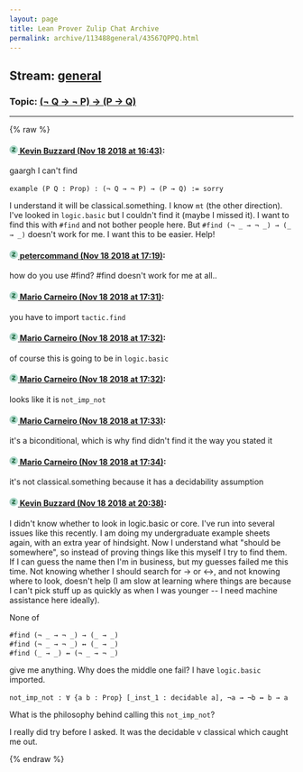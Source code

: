 ```yaml
---
layout: page
title: Lean Prover Zulip Chat Archive 
permalink: archive/113488general/43567QPPQ.html
---
```


## Stream: [general](index.html)
### Topic: [(¬ Q → ¬ P) → (P → Q)](43567QPPQ.html)

---


{% raw %}
#### [![Click to go to Zulip](../../assets/img/zulip2.png) Kevin Buzzard (Nov 18 2018 at 16:43)](https://leanprover.zulipchat.com/#narrow/stream/113488-general/topic/%28%C2%AC%20Q%20%E2%86%92%20%C2%AC%20P%29%20%E2%86%92%20%28P%20%E2%86%92%20Q%29/near/147920972):
gaargh I can't find

`example (P Q : Prop) : (¬ Q → ¬ P) → (P → Q) := sorry`

I understand it will be classical.something. I know `mt` (the other direction). I've looked in `logic.basic` but I couldn't find it (maybe I missed it). I want to find this with `#find` and not bother people here. But `#find (¬ _ → ¬ _) → (_ → _)` doesn't work for me. I want this to be easier. Help!

#### [![Click to go to Zulip](../../assets/img/zulip2.png) petercommand (Nov 18 2018 at 17:19)](https://leanprover.zulipchat.com/#narrow/stream/113488-general/topic/%28%C2%AC%20Q%20%E2%86%92%20%C2%AC%20P%29%20%E2%86%92%20%28P%20%E2%86%92%20Q%29/near/147921971):
how do you use #find? #find doesn't work for me at all..

#### [![Click to go to Zulip](../../assets/img/zulip2.png) Mario Carneiro (Nov 18 2018 at 17:31)](https://leanprover.zulipchat.com/#narrow/stream/113488-general/topic/%28%C2%AC%20Q%20%E2%86%92%20%C2%AC%20P%29%20%E2%86%92%20%28P%20%E2%86%92%20Q%29/near/147922311):
you have to import `tactic.find`

#### [![Click to go to Zulip](../../assets/img/zulip2.png) Mario Carneiro (Nov 18 2018 at 17:32)](https://leanprover.zulipchat.com/#narrow/stream/113488-general/topic/%28%C2%AC%20Q%20%E2%86%92%20%C2%AC%20P%29%20%E2%86%92%20%28P%20%E2%86%92%20Q%29/near/147922361):
of course this is going to be in `logic.basic`

#### [![Click to go to Zulip](../../assets/img/zulip2.png) Mario Carneiro (Nov 18 2018 at 17:32)](https://leanprover.zulipchat.com/#narrow/stream/113488-general/topic/%28%C2%AC%20Q%20%E2%86%92%20%C2%AC%20P%29%20%E2%86%92%20%28P%20%E2%86%92%20Q%29/near/147922362):
looks like it is `not_imp_not`

#### [![Click to go to Zulip](../../assets/img/zulip2.png) Mario Carneiro (Nov 18 2018 at 17:33)](https://leanprover.zulipchat.com/#narrow/stream/113488-general/topic/%28%C2%AC%20Q%20%E2%86%92%20%C2%AC%20P%29%20%E2%86%92%20%28P%20%E2%86%92%20Q%29/near/147922369):
it's a biconditional, which is why find didn't find it the way you stated it

#### [![Click to go to Zulip](../../assets/img/zulip2.png) Mario Carneiro (Nov 18 2018 at 17:34)](https://leanprover.zulipchat.com/#narrow/stream/113488-general/topic/%28%C2%AC%20Q%20%E2%86%92%20%C2%AC%20P%29%20%E2%86%92%20%28P%20%E2%86%92%20Q%29/near/147922376):
it's not classical.something because it has a decidability assumption

#### [![Click to go to Zulip](../../assets/img/zulip2.png) Kevin Buzzard (Nov 18 2018 at 20:38)](https://leanprover.zulipchat.com/#narrow/stream/113488-general/topic/%28%C2%AC%20Q%20%E2%86%92%20%C2%AC%20P%29%20%E2%86%92%20%28P%20%E2%86%92%20Q%29/near/147927996):
I didn't know whether to look in logic.basic or core. I've run into several issues like this recently. I am doing my undergraduate example sheets again, with an extra year of hindsight. Now I understand what "should be somewhere", so instead of proving things like this myself I try to find them. If I can guess the name then I'm in business, but my guesses failed me this time. Not knowing whether I should search for -> or <->, and not knowing where to look, doesn't help (I am slow at learning where things are because I can't pick stuff up as quickly as when I was younger -- I need machine assistance here ideally). 

None of
```lean
#find (¬ _ → ¬ _) → (_ → _)
#find (¬ _ → ¬ _) ↔ (_ → _)
#find (_ → _) ↔ (¬ _ → ¬ _)
```

give me anything. Why does the middle one fail? I have `logic.basic` imported. 

`not_imp_not : ∀ {a b : Prop} [_inst_1 : decidable a], ¬a → ¬b ↔ b → a`

What is the philosophy behind calling this `not_imp_not`? 

I really did try before I asked. It was the decidable v classical which caught me out.


{% endraw %}
